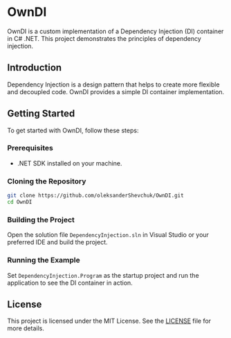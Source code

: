 # OwnDI

OwnDI is a custom implementation of a Dependency Injection (DI) container in C# .NET. This project demonstrates the principles of dependency injection.

## Introduction

Dependency Injection is a design pattern that helps to create more flexible and decoupled code. OwnDI provides a simple DI container implementation.

## Getting Started

To get started with OwnDI, follow these steps:

### Prerequisites

- .NET SDK installed on your machine.

### Cloning the Repository

```bash
git clone https://github.com/oleksanderShevchuk/OwnDI.git
cd OwnDI
```

### Building the Project

Open the solution file `DependencyInjection.sln` in Visual Studio or your preferred IDE and build the project.

### Running the Example

Set `DependencyInjection.Program` as the startup project and run the application to see the DI container in action.

## License

This project is licensed under the MIT License. See the [LICENSE](LICENSE) file for more details.

